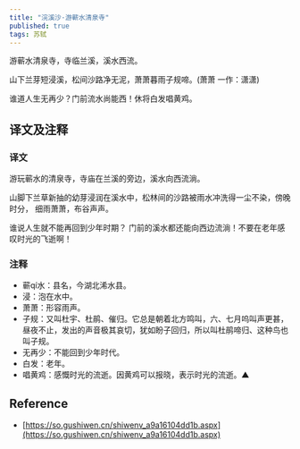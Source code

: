 ```yaml
---
title: "浣溪沙·游蕲水清泉寺"
published: true
tags: 苏轼
---
```


游蕲水清泉寺，寺临兰溪，溪水西流。

山下兰芽短浸溪，松间沙路净无泥，萧萧暮雨子规啼。(萧萧 一作：潇潇)

谁道人生无再少？门前流水尚能西！休将白发唱黄鸡。

## 译文及注释

### 译文

游玩蕲水的清泉寺，寺庙在兰溪的旁边，溪水向西流淌。

山脚下兰草新抽的幼芽浸润在溪水中，松林间的沙路被雨水冲洗得一尘不染，傍晚时分，
细雨萧萧，布谷声声。

谁说人生就不能再回到少年时期？ 门前的溪水都还能向西边流淌！不要在老年感叹时光的飞逝啊！

### 注释

- 蕲qí水：县名，今湖北浠水县。
- 浸：泡在水中。
- 萧萧：形容雨声。
- 子规：又叫杜宇、杜鹃、催归。它总是朝着北方鸣叫，六、七月呜叫声更甚，昼夜不止，发出的声音极其哀切，犹如盼子回归，所以叫杜鹃啼归、这种鸟也叫子规。
- 无再少：不能回到少年时代。
- 白发：老年。
- 唱黄鸡：感慨时光的流逝。因黄鸡可以报晓，表示时光的流逝。▲

## Reference

- [https://so.gushiwen.cn/shiwenv_a9a16104dd1b.aspx](https://so.gushiwen.cn/shiwenv_a9a16104dd1b.aspx)